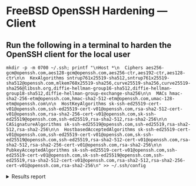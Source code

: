 # FreeBSD OpenSSH Hardening — Client

## Run the following in a terminal to harden the OpenSSH client for the local user

    mkdir -p -m 0700 ~/.ssh; printf "\nHost *\n  Ciphers aes256-gcm@openssh.com,aes128-gcm@openssh.com,aes256-ctr,aes192-ctr,aes128-ctr\n\n  KexAlgorithms sntrup761x25519-sha512,sntrup761x25519-sha512@openssh.com,mlkem768x25519-sha256,curve25519-sha256,curve25519-sha256@libssh.org,diffie-hellman-group16-sha512,diffie-hellman-group18-sha512,diffie-hellman-group-exchange-sha256\n\n  MACs hmac-sha2-256-etm@openssh.com,hmac-sha2-512-etm@openssh.com,umac-128-etm@openssh.com\n\n  HostKeyAlgorithms sk-ssh-ed25519-cert-v01@openssh.com,ssh-ed25519-cert-v01@openssh.com,rsa-sha2-512-cert-v01@openssh.com,rsa-sha2-256-cert-v01@openssh.com,sk-ssh-ed25519@openssh.com,ssh-ed25519,rsa-sha2-512,rsa-sha2-256\n\n  CASignatureAlgorithms sk-ssh-ed25519@openssh.com,ssh-ed25519,rsa-sha2-512,rsa-sha2-256\n\n  HostbasedAcceptedAlgorithms sk-ssh-ed25519-cert-v01@openssh.com,ssh-ed25519-cert-v01@openssh.com,sk-ssh-ed25519@openssh.com,ssh-ed25519,rsa-sha2-512-cert-v01@openssh.com,rsa-sha2-512,rsa-sha2-256-cert-v01@openssh.com,rsa-sha2-256\n\n  PubkeyAcceptedAlgorithms sk-ssh-ed25519-cert-v01@openssh.com,ssh-ed25519-cert-v01@openssh.com,sk-ssh-ed25519@openssh.com,ssh-ed25519,rsa-sha2-512-cert-v01@openssh.com,rsa-sha2-512,rsa-sha2-256-cert-v01@openssh.com,rsa-sha2-256\n" >> ~/.ssh/config

<details>
  <summary>Results report</summary>

```
# general
(gen) client IP: 127.0.0.1
(gen) banner: SSH-2.0-OpenSSH_9.9
(gen) software: OpenSSH 9.9
(gen) compression: enabled (zlib@openssh.com)

# key exchange algorithms
(kex) sntrup761x25519-sha512                -- [info] available since OpenSSH 9.9
                                            `- [info] default key exchange since OpenSSH 9.9
                                            `- [info] hybrid key exchange based on post-quantum resistant algorithm and proven conventional X25519 algorithm
(kex) sntrup761x25519-sha512@openssh.com    -- [info] available since OpenSSH 8.5
                                            `- [info] default key exchange from OpenSSH 9.0 to 9.8
                                            `- [info] hybrid key exchange based on post-quantum resistant algorithm and proven conventional X25519 algorithm
(kex) mlkem768x25519-sha256                 -- [info] available since OpenSSH 9.9
                                            `- [info] hybrid key exchange based on post-quantum resistant algorithm and proven conventional X25519 algorithm
(kex) curve25519-sha256                     -- [info] available since OpenSSH 7.4, Dropbear SSH 2018.76
                                            `- [info] default key exchange from OpenSSH 7.4 to 8.9
(kex) curve25519-sha256@libssh.org          -- [info] available since OpenSSH 6.4, Dropbear SSH 2013.62
                                            `- [info] default key exchange from OpenSSH 6.5 to 7.3
(kex) diffie-hellman-group16-sha512         -- [info] available since OpenSSH 7.3, Dropbear SSH 2016.73
(kex) diffie-hellman-group18-sha512         -- [info] available since OpenSSH 7.3
(kex) diffie-hellman-group-exchange-sha256  -- [info] available since OpenSSH 4.4
(kex) ext-info-c                            -- [info] available since OpenSSH 7.2
                                            `- [info] pseudo-algorithm that denotes the peer supports RFC8308 extensions
(kex) kex-strict-c-v00@openssh.com          -- [info] pseudo-algorithm that denotes the peer supports a stricter key exchange method as a counter-measure to the Terrapin attack (CVE-2023-48795)

# host-key algorithms
(key) sk-ssh-ed25519-cert-v01@openssh.com   -- [info] available since OpenSSH 8.2
(key) ssh-ed25519-cert-v01@openssh.com      -- [info] available since OpenSSH 6.5
(key) rsa-sha2-512-cert-v01@openssh.com     -- [info] available since OpenSSH 7.8
(key) rsa-sha2-256-cert-v01@openssh.com     -- [info] available since OpenSSH 7.8
(key) sk-ssh-ed25519@openssh.com            -- [info] available since OpenSSH 8.2
(key) ssh-ed25519                           -- [info] available since OpenSSH 6.5, Dropbear SSH 2020.79
(key) rsa-sha2-512                          -- [info] available since OpenSSH 7.2
(key) rsa-sha2-256                          -- [info] available since OpenSSH 7.2, Dropbear SSH 2020.79

# encryption algorithms (ciphers)
(enc) aes256-gcm@openssh.com                -- [info] available since OpenSSH 6.2
(enc) aes128-gcm@openssh.com                -- [info] available since OpenSSH 6.2
(enc) aes256-ctr                            -- [info] available since OpenSSH 3.7, Dropbear SSH 0.52
(enc) aes192-ctr                            -- [info] available since OpenSSH 3.7
(enc) aes128-ctr                            -- [info] available since OpenSSH 3.7, Dropbear SSH 0.52

# message authentication code algorithms
(mac) hmac-sha2-256-etm@openssh.com         -- [info] available since OpenSSH 6.2
(mac) hmac-sha2-512-etm@openssh.com         -- [info] available since OpenSSH 6.2
(mac) umac-128-etm@openssh.com              -- [info] available since OpenSSH 6.2
```
</details>
